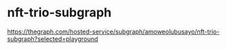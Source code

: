 # nft-trio-subgraph

https://thegraph.com/hosted-service/subgraph/amoweolubusayo/nft-trio-subgraph?selected=playground
